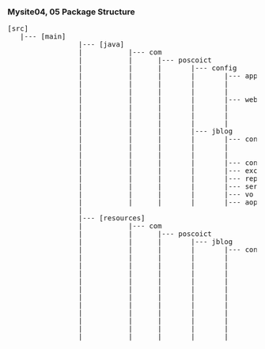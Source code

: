 ### Mysite04, 05 Package Structure
<pre>
[src]
   |--- [main]
                 |--- [java]
                 |	         |--- com 
                 |	         |		|--- poscoict
                 |	         |		|		|--- config
                 |	         |		|		|		|--- app
                 |	         |		|		|		|		|--- DBConfig.java
                 |	         |		|		|		|		|--- MyBatisConfig.java
                 |	         |		|		|		|--- web
                 |	         |		|		|		|		|--- FileuploadConfig.java
                 |	         |		|		|		|		|--- MVCConfig.java
                 |	         |		|		|		|		|--- SecurityConfig.java
                 |	         |		|		|--- jblog
                 |	         |		|		|		|--- config
                 |	         |		|		|		|		|--- AppConfig.java
                 |	         |		|		|		|		|--- WebConfig.java
                 |	         |		|		|		|--- controller
                 |	         |		|		|		|--- exception
                 |	         |		|		|		|--- repository
                 |	         |		|		|		|--- service
                 |	         |		|		|		|--- vo
                 |	         |		|		|		|--- aop
                 |
                 |--- [resources]
                 |	         |--- com 
                 |	         |		|--- poscoict
                 |	         |		|		|--- jblog
                 |	         |		|		|		|--- config
                 |	         |		|		|		|		|--- app
                 |	         |		|		|		|		|		|--- jdbc.properties
                 |	         |		|		|		|		|		|--- mybatis
                 |	         |		|		|		|		|		|		|--- configuration.xml
                 |	         |		|		|		|		|		|		|--- mappers
                 |	         |		|		|		|		|		|		|		|--- blog.xml
                 |	         |		|		|		|		|		|		|		|--- category.xml
                 |	         |		|		|		|		|		|		|		|--- post.xml
                 |	         |		|		|		|		|		|		|		|--- user.xml
                 |	         |		|		|		|		|--- web
                 |	         |		|		|		|		|		|--- fileupload.properties
<pre> 